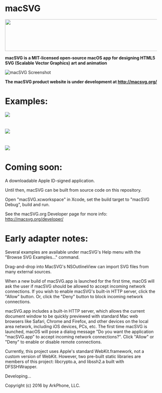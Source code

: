 # macSVG

<img src="https://cdn.rawgit.com/dsward2/macSVG/7cf2b09884673e1bb65a0a9ab5df184741bb7c65/README_images/macsvg-logo-animation.svg" width="660" height="105">

**macSVG is a MIT-licensed open-source macOS app for designing HTML5 SVG (Scalable Vector Graphics) art and animation**

![macSVG Screenshot](https://raw.githubusercontent.com/dsward2/macSVG/master/README_images/macsvg-screenshot.jpg)

**The macSVG product website is under development at http://macsvg.org/**

# Examples:

<img src="https://cdn.rawgit.com/dsward2/macSVG/master/macSVG/Resources/macsvg_examples/svg/path_animation_and_shape_morphing.svg">

#

<img src="https://cdn.rawgit.com/dsward2/macSVG/master/macSVG/Resources/macsvg_examples/svg/animated_text_on_a_continuous_loop.svg">

#

<img src="https://cdn.rawgit.com/dsward2/macSVG/master/macSVG/Resources/macsvg_examples/svg/animate_stroke-dasharray_on_path.svg">

# Coming soon:

A downloadable Apple ID-signed application.

Until then, macSVG can be built from source code on this repository.  

Open "macSVG.xcworkspace" in Xcode, set the build target to "macSVG Debug", build and run.

See the macSVG.org Developer page for more info: http://macsvg.org/developer/

# Early adapter notes:
Several examples are available under macSVG's Help menu with the "Browse SVG Examples..." command.

Drag-and-drop into MacSVG's NSOutlineView can import SVG files from many external sources.

When a new build of macSVG.app is launched for the first time, macOS will ask the user if macSVG should be allowed to accept incoming network connections.  If you wish to enable macSVG's built-in HTTP server, click the "Allow" button.  Or, click the "Deny" button to block incoming network connections.  

macSVG.app includes a built-in HTTP server, which allows the current document window to be quickly previewed with standard Mac web browsers like Safari, Chrome and Firefox, and other devices on the local area network, including iOS devices, PCs, etc.  The first time macSVG is launched, macOS will pose a dialog message "Do you want the application “macSVG.app” to accept incoming network connections?".  Click "Allow" or "Deny" to enable or disable remote connections.

Currently, this project uses Apple's standard WebKit.framework, not a custom version of WebKit.  However, two pre-built static libraries are members of this project: libcrypto.a, and libssh2.a built with DFSSHWrapper.

Developing...

Copyright (c) 2016 by ArkPhone, LLC.
